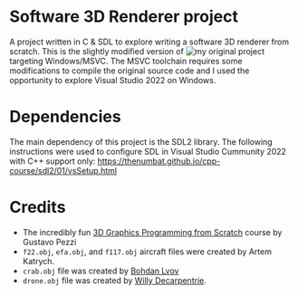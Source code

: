 # Software 3D Renderer project

A project written in C & SDL to explore writing a software 3D renderer from scratch. This is the slightly modified version of ![my original project](https://github.com/ivan-fourie/3drenderer) targeting Windows/MSVC. The MSVC toolchain requires some modifications to compile the original source code and I used the opportunity to explore Visual Studio 2022 on Windows.

# Dependencies

The main dependency of this project is the SDL2 library. The following instructions were used to configure SDL in Visual Studio Cummunity 2022 with C++ support only: https://thenumbat.github.io/cpp-course/sdl2/01/vsSetup.html

# Credits

* The incredibly fun [3D Graphics Programming from Scratch](https://courses.pikuma.com/courses/learn-computer-graphics-programming) course by Gustavo Pezzi
* `f22.obj`, `efa.obj`, and `f117.obj` aircraft files were created by Artem Katrych.
* `crab.obj` file was created by [Bohdan Lvov](https://sketchfab.com/ostapblendercg)
* `drone.obj` file was created by [Willy Decarpentrie](https://sketchfab.com/skudgee).
